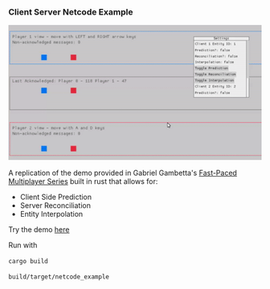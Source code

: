 ### Client Server Netcode Example

![Demo](images/example.gif)

A replication of the demo provided in Gabriel Gambetta's [Fast-Paced Multiplayer Series](https://www.gabrielgambetta.com/client-server-game-architecture.html) built in rust that allows for:

- Client Side Prediction
- Server Reconciliation
- Entity Interpolation

Try the demo [here](https://fliqqs.github.io/client-side-prediction-rust/)

Run with

`cargo build`

`build/target/netcode_example`